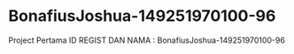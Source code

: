# BonafiusJoshua-149251970100-96
Project Pertama
ID REGIST DAN NAMA : BonafiusJoshua-149251970100-96
